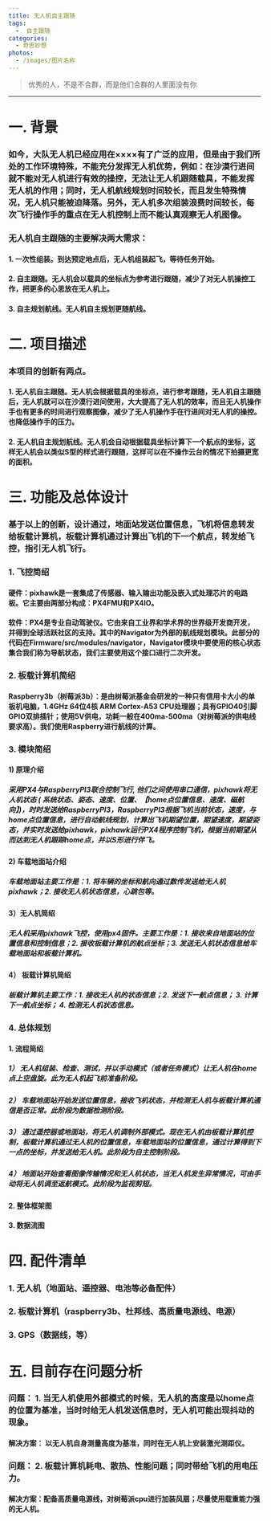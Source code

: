 ```yaml
---
title: 无人机自主跟随
tags:
  -  自主跟随
categories:
  - 奇思妙想
photos:
  - /images/图片名称
---
```


<blockquote class="blockquote-center">优秀的人，不是不合群，而是他们合群的人里面没有你</blockquote>

---

# 一. 背景

### 如今，大队无人机已经应用在××××有了广泛的应用，但是由于我们所处的工作环境特殊，不能充分发挥无人机优势，例如：在沙漠行进间就不能对无人机进行有效的操控，无法让无人机跟随载具，不能发挥无人机的作用；同时，无人机航线规划时间较长，而且发生特殊情况，无人机只能被迫降落。另外，无人机多次组装浪费时间较长，每次飞行操作手的重点在无人机控制上而不能认真观察无人机图像。

### 无人机自主跟随的主要解决两大需求：

#### 1. 一次性组装。到达预定地点后，无人机组装起飞，等待任务开始。
#### 2. 自主跟随。无人机会以载具的坐标点为参考进行跟随，减少了对无人机操控工作，把更多的心思放在无人机上。
#### 3. 自主规划航线。无人机自主规划更随航线。

# 二. 项目描述

### 本项目的创新有两点。

#### 1. 无人机自主跟随。无人机会根据载具的坐标点，进行参考跟随，无人机自主跟随后，无人机就可以在沙漠行进间使用，大大提高了无人机的效率，而且无人机操作手也有更多的时间进行观察图像，减少了无人机操作手在行进间对无人机的操控。也降低操作手的压力。

#### 2. 无人机自主规划航线。无人机会自动根据载具坐标计算下一个航点的坐标，这样无人机会以类似S型的样式进行跟随，这样可以在不操作云台的情况下拍摄更宽的面积。

# 三.  功能及总体设计

### 基于以上的创新，设计通过，地面站发送位置信息，飞机将信息转发给板载计算机，板载计算机通过计算出飞机的下一个航点，转发给飞控，指引无人机飞行。

### 1. 飞控简绍

#### 硬件：pixhawk是一套集成了传感器、输入输出功能及嵌入式处理芯片的电路板。它主要由两部分构成：PX4FMU和PX4IO。

#### 软件：PX4是专业自动驾驶仪。它由来自工业界和学术界的世界级开发商开发，并得到全球活跃社区的支持。其中的Navigator为外部的航线规划模块。此部分的代码在Firmware/src/modules/navigator，Navigator模块中要使用的核心状态集合我们称为导航状态，我们主要使用这个接口进行二次开发。

### 2. 板载计算机简绍

#### Raspberry3b（树莓派3b）：是由树莓派基金会研发的一种只有信用卡大小的单板机电脑，1.4GHz 64位4核 ARM Cortex-A53 CPU处理器；具有GPIO40引脚GPIO双排插针；使用5V供电，功耗一般在400ma-500ma（对树莓派的供电线要求高）。我们使用Raspberry进行航线的计算。

### 3. 模块简绍

#### 1) 原理介绍

##### 采用PX4与RaspberryPI3联合控制飞行, 他们之间使用串口通信，pixhawk将无人机状态 ( 系统状态、姿态、速度、位置、【home点位置信息、速度、磁航向】)，时时发送给RaspberryPI3，RaspberryPI3根据飞机当前状态，速度，与home点位置信息，进行自动航线规划，计算出飞机期望位置，期望速度，期望姿态，并实时发送给pixhawk，pixhawk运行PX4程序控制飞机，根据当前期望从而达到无人机跟踪home点，并以S形进行伴飞。

#### 2)  车载地面站介绍

##### 车载地面站主要工作是：1. 将车辆的坐标和航向通过数传发送给无人机pixhawk；2. 接收无人机状态信息，心跳包等。

#### 3）无人机简绍

##### 无人机采用pixhawk飞控，使用px4固件。主要工作是：1. 接收来自地面站的位置信息和控制信息；2. 接收板载计算机的航点坐标；3. 发送无人机状态信息给车载地面站和板载计算机。

#### 4） 板载计算机简绍

##### 板载计算机主要工作：1. 接收无人机的状态信息；2. 发送下一航点信息； 3. 计算下一航点坐标； 4. 检测无人机状态信息。

### 4. 总体规划

#### 1. 流程简绍

##### 1） 无人机组装、检查、测试，并以手动模式（或者任务模式）让无人机在home点上空盘旋。此为无人机起飞前准备阶段。
##### 2） 车载地面站开始发送位置信息，接收飞机状态，并检测无人机与板载计算机通信是否正常。此阶段为数据检测阶段。
##### 3） 通过遥控器或地面站，将无人机调制外部模式。现在无人机由板载计算机控制，板载计算机通过无人机的位置信息，车载地面站的位置信息，通过计算得到下一点的坐标，并发送给无人机。此阶段为自主控制阶段。
##### 4） 地面站开始查看图像传输情况和无人机状态，当无人机发生异常情况，可由手动将无人机调至返航模式。此阶段为监视剪短。

#### 2. 整体框架图

#### 3. 数据流图

# 四. 配件清单

### 1. 无人机（地面站、遥控器、电池等必备配件）
### 2. 板载计算机（raspberry3b、杜邦线、高质量电源线、电源）
### 3. GPS（数据线，等）

# 五. 目前存在问题分析

### 问题： 1. 当无人机使用外部模式的时候，无人机的高度是以home点的位置为基准，当时时给无人机发送信息时，无人机可能出现抖动的现象。
#### 解决方案： 以无人机自身测量高度为基准，同时在无人机上安装激光测距仪。

### 问题： 2. 板载计算机耗电、散热、性能问题；同时带给飞机的用电压力。
#### 解决方案：配备高质量电源线，对树莓派cpu进行加装风扇；尽量使用载重能力强的无人机。
